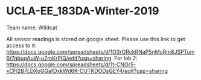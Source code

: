 # UCLA-EE_183DA-Winter-2019
Team name: Wildcat

All sensor readings is stored on google sheet.
Please use this link to get access to it: https://docs.google.com/spreadsheets/d/1O3rORckRNaP5nMuRm8JSPTum6t7qbuqAuW-u2mKrPlQ/edit?usp=sharing.
For lab 2:
https://docs.google.com/spreadsheets/d/1t-CNOr5-xCFl2B7LDXoGGafDxkWd6K-CUTKDODsGEY4/edit?usp=sharing
